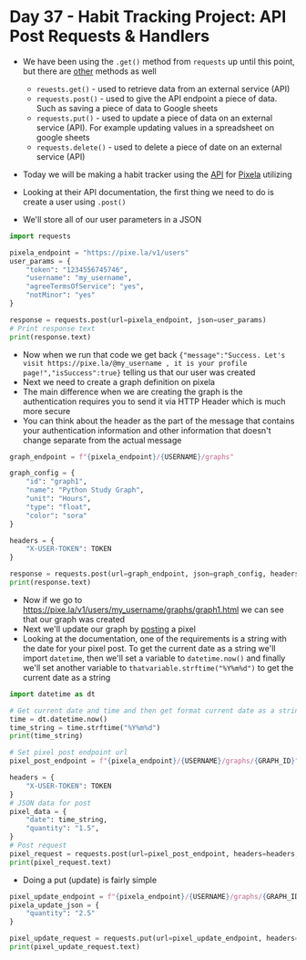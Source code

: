 # Day 37 - Habit Tracking Project: API Post Requests & Handlers

- We have been using the `.get()` method from `requests` up until this point, but there are [other](https://requests.readthedocs.io/en/latest/api/) methods as well
    + `reuests.get()` - used to retrieve data from an external service (API)
    + `requests.post()` - used to give the API endpoint a piece of data. Such as saving a piece of data to Google sheets
    + `requests.put()` - used to update a piece of data on an external service (API). For example updating values in a spreadsheet on google sheets
    + `requests.delete()` - used to delete a piece of date on an external service (API)

- Today we will be making a habit tracker using the [API](https://docs.pixe.la/) for [Pixela](https://pixe.la/) utilizing 
- Looking at their API documentation, the first thing we need to do is create a user using `.post()`
- We'll store all of our user parameters in a JSON 
```python
import requests

pixela_endpoint = "https://pixe.la/v1/users"
user_params = {
    "token": "1234556745746",
    "username": "my_username",
    "agreeTermsOfService": "yes",
    "notMinor": "yes"
}

response = requests.post(url=pixela_endpoint, json=user_params)
# Print response text
print(response.text)
```

- Now when we run that code we get back `{"message":"Success. Let's visit https://pixe.la/@my_username , it is your profile page!","isSuccess":true}` telling us that our user was created
- Next we need to create a graph definition on pixela
- The main difference when we are creating the graph is the authentication requires you to send it via HTTP Header which is much more secure
- You can think about the header as the part of the message that contains your authentication information and other information that doesn't change separate from the actual message

```python
graph_endpoint = f"{pixela_endpoint}/{USERNAME}/graphs"

graph_config = {
    "id": "graph1",
    "name": "Python Study Graph",
    "unit": "Hours",
    "type": "float",
    "color": "sora"
}

headers = {
    "X-USER-TOKEN": TOKEN
}

response = requests.post(url=graph_endpoint, json=graph_config, headers=headers)
print(response.text)
```
- Now if we go to https://pixe.la/v1/users/my_username/graphs/graph1.html we can see that our graph was created
- Next we'll update our graph by [posting](https://docs.pixe.la/entry/post-pixel) a pixel
- Looking at the documentation, one of the requirements is a string with the date for your pixel post. To get the current date as a string we'll import `datetime`, then we'll set a variable to `datetime.now()` and finally we'll set another variable to `thatvariable.strftime("%Y%m%d")` to get the current date as a string
```python
import datetime as dt

# Get current date and time and then get format current date as a string
time = dt.datetime.now()
time_string = time.strftime("%Y%m%d")
print(time_string)

# Set pixel post endpoint url
pixel_post_endpoint = f"{pixela_endpoint}/{USERNAME}/graphs/{GRAPH_ID}"

headers = {
    "X-USER-TOKEN": TOKEN
}
# JSON data for post
pixel_data = {
    "date": time_string,
    "quantity": "1.5",
}
# Post request
pixel_request = requests.post(url=pixel_post_endpoint, headers=headers, json=pixel_data)
print(pixel_request.text)
```

- Doing a put (update) is fairly simple
```python
pixel_update_endpoint = f"{pixela_endpoint}/{USERNAME}/graphs/{GRAPH_ID}/{time_string}"
pixela_update_json = {
    "quantity": "2.5"
}

pixel_update_request = requests.put(url=pixel_update_endpoint, headers=headers, json=pixela_update_json)
print(pixel_update_request.text)
```